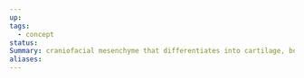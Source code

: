 ```yaml
---
up: 
tags:
  - concept
status: 
Summary: craniofacial mesenchyme that differentiates into cartilage, bone, cranial neurons, glia and connective tissues of the face
aliases:
---
```

